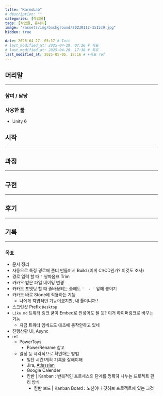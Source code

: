 ```yaml
---
title: "KarmoLab"
# description: ""
categories: [작업물]
tags: [작업물, 유니티]
image: "/assets/img/background/20230112-151539.jpg"
hidden: true

date: 2025-04-27. 05:17 # Init
# last_modified_at: 2025-04-28. 07:26 # 목표
# last_modified_at: 2025-04-28. 17:38 # 목표
last_modified_at: 2025-05-05. 18:16 # +목표 ref
---
```


## 머리말

---

### 참여 / 담당

### 사용한 툴

- Unity 6

## 시작

---

## 과정

---

## 구현

---

## 후기

---

## 기록

---

### 목표

- 문서 정리
- 자동으로 특정 경로에 폴더 만들어서 Build (이게 CI/CD인가? 이것도 조사)
- 경로 입력 할 때 `"` 쌍따옴표 Trim
- 카카오 받은 파일 네이밍 변경
- 카카오 포맷팅 할 때 줄바꿈되는 줄에도 `'  - '` 앞에 붙이기
- 카카오 바로 Stone에 적용하는 기능
  - 나에게 지엽적인 기능이겠지만, 내 툴이니까 !
- 스크린샷 Prefix `Desktop`
- `Like.md` 트위터 링크 굳이 Embed로 안넣어도 될 듯? 이거 하이퍼링크로 바꾸는 기능
  - 지금 트위터 임베드도 애초에 동작안하고 있네
- 진행상황 UI, Async
- ref
  - PowerToys
    - PowerRename 참고
  - 일정 등 시각적으로 확인하는 방법
    - 일단 시간/계획 기록을 잘해야해
    - Jira, [Atlassian](https://home.atlassian.com/)
    - Google Calender
    - 칸반 | Kanban : 반복적인 프로세스의 단계를 명확히 나누는 프로젝트 관리 방식
      - 칸반 보드 | Kanban Board : 노션이나 깃허브 프로젝트에 있는 그것
